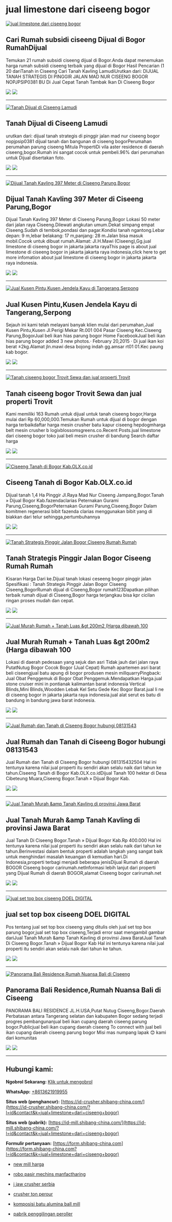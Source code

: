 # jual limestone dari ciseeng bogor

<a href="https://swt.shibang-china.com/?l=id&img&k=jual+limestone+dari+ciseeng+bogor" target="_blank">![jual limestone dari ciseeng bogor](http://static.shibang-china.com/all-800x300/571.jpg)</a>

## Cari Rumah subsidi ciseeng Dijual di Bogor RumahDijual
Temukan 21 rumah subsidi ciseeng dijual di Bogor.Anda dapat menemukan harga rumah subsidi ciseeng terbaik yang dijual di Bogor Hasil Pencarian (1 20 dariTanah in Ciseeng Cari Tanah Kavling LamudiUrutkan dari: DIJUAL TANAH STRATEGIS DI PINGGIR JALAN MAD NUR CISEENG BOGOR NOPJPSIP0381 BU Di Jual Cepat Tanah Tambak Ikan Di Ciseeng Bogor


<a href="https://whatsapp.shibangsoft.com/WhatsApp.php" target="_blank" title="WhatsApp">![](http://static.shibang-china.com/icon/whatsapp.png)</a> <a href="https://swt.shibang-china.com/?l=id&icon&k=jual+limestone+dari+ciseeng+bogor" target="_blank">![](http://static.shibang-china.com/icon/chat-id.png)</a>

---

<a href="https://swt.shibang-china.com/?l=id&img&k=jual+limestone+dari+ciseeng+bogor" target="_blank">![Tanah Dijual di Ciseeng Lamudi](http://static.shibang-china.com/all-800x300/781.jpg)</a>

## Tanah Dijual di Ciseeng Lamudi
urutkan dari: dijual tanah strategis di pinggir jalan mad nur ciseeng bogor nopjpsip0381 dijual tanah dan bangunan di ciseeng bogorPerumahan perumahan parung ciseeng Mitula PropertiDi vila aster residence di daerah ciseeng,bogor.Rumah ini sangat cocok untuk pembeli.96% dari perumahan untuk Dijual disertakan foto.


<a href="https://whatsapp.shibangsoft.com/WhatsApp.php" target="_blank" title="WhatsApp">![](http://static.shibang-china.com/icon/whatsapp.png)</a> <a href="https://swt.shibang-china.com/?l=id&icon&k=jual+limestone+dari+ciseeng+bogor" target="_blank">![](http://static.shibang-china.com/icon/chat-id.png)</a>

---

<a href="https://swt.shibang-china.com/?l=id&img&k=jual+limestone+dari+ciseeng+bogor" target="_blank">![Dijual Tanah Kavling 397 Meter di Ciseeng Parung,Bogor](http://static.shibang-china.com/all-800x300/1174.jpg)</a>

## Dijual Tanah Kavling 397 Meter di Ciseeng Parung,Bogor
Dijual Tanah Kavling 397 Meter di Ciseeng Parung,Bogor Lokasi 50 meter dari jalan raya Ciseeng.Dilewati angkutan umum.Dekat simpang empat Ciseeng.Sudah di tembok,pondasi dan pagar.Kondisi tanah ngantong.Lebar depan: 9 m,lebar belakang: 17 m,panjang: 28 m.Jalan bisa masuk mobil.Cocok untuk dibuat rumah.Alamat: Jl.H.Mawi (Ciseeng),Gg.jual limestone di ciseeng bogor in jakarta jakarta rayaThis page is about jual limestone di ciseeng bogor in jakarta jakarta raya indonesia,click here to get more infomation about jual limestone di ciseeng bogor in jakarta jakarta raya indonesia.


<a href="https://whatsapp.shibangsoft.com/WhatsApp.php" target="_blank" title="WhatsApp">![](http://static.shibang-china.com/icon/whatsapp.png)</a> <a href="https://swt.shibang-china.com/?l=id&icon&k=jual+limestone+dari+ciseeng+bogor" target="_blank">![](http://static.shibang-china.com/icon/chat-id.png)</a>

---

<a href="https://swt.shibang-china.com/?l=id&img&k=jual+limestone+dari+ciseeng+bogor" target="_blank">![Jual Kusen Pintu,Kusen Jendela Kayu di Tangerang,Serpong](http://static.shibang-china.com/all-800x300/1487.jpg)</a>

## Jual Kusen Pintu,Kusen Jendela Kayu di Tangerang,Serpong
Sejauh ini kami telah melayani banyak klien mulai dari perumahan,Jual Kusen Pintu,Kusen Jl.Perigi Mekar Rt.001 004 Pasar Ciseeng Kec.Ciseeng Parung,BogorJual beli ikan hias parung bogor Home FacebookJual beli ikan hias parung bogor added 3 new photos.· February 20,2015 · Di jual ikan koi berat ±2kg.Alamat jln.mawi desa bojong indah gg.amsar rt01 01.Kec paung kab bogor.


<a href="https://whatsapp.shibangsoft.com/WhatsApp.php" target="_blank" title="WhatsApp">![](http://static.shibang-china.com/icon/whatsapp.png)</a> <a href="https://swt.shibang-china.com/?l=id&icon&k=jual+limestone+dari+ciseeng+bogor" target="_blank">![](http://static.shibang-china.com/icon/chat-id.png)</a>

---

<a href="https://swt.shibang-china.com/?l=id&img&k=jual+limestone+dari+ciseeng+bogor" target="_blank">![Tanah ciseeng bogor Trovit Sewa dan jual properti Trovit](http://static.shibang-china.com/all-800x300/744.jpg)</a>

## Tanah ciseeng bogor Trovit Sewa dan jual properti Trovit
Kami memiliki 163 Rumah untuk dijual untuk tanah ciseeng bogor,Harga mulai dari Rp 60,000,000.Temukan Rumah untuk dijual di bogor dengan harga terbaikdaftar harga mesin crusher batu kapur ciseeng hepdogmharga belt mesin crusher b logixblossomsgreens.co.Recent Posts.jual limestone dari ciseeng bogor toko jual beli mesin crusher di bandung Search daftar harga


<a href="https://whatsapp.shibangsoft.com/WhatsApp.php" target="_blank" title="WhatsApp">![](http://static.shibang-china.com/icon/whatsapp.png)</a> <a href="https://swt.shibang-china.com/?l=id&icon&k=jual+limestone+dari+ciseeng+bogor" target="_blank">![](http://static.shibang-china.com/icon/chat-id.png)</a>

---

<a href="https://swt.shibang-china.com/?l=id&img&k=jual+limestone+dari+ciseeng+bogor" target="_blank">![Ciseeng Tanah di Bogor Kab.OLX.co.id](http://static.shibang-china.com/all-800x300/694.jpg)</a>

## Ciseeng Tanah di Bogor Kab.OLX.co.id
Dijual tanah 1,4 Ha Pinggir Jl.Raya Mad Nur Ciseeng Jampang,Bogor.Tanah » Dijual Bogor Kab.fazendaclarias Peternakan Gurami Parung,Ciseeng,BogorPeternakan Gurami Parung,Ciseeng,Bogor Dalam komitmen regenerasi bibit fazenda clarias menggunakan bibit yang di biakkan dari telur sehingga,pertumbuhannya


<a href="https://whatsapp.shibangsoft.com/WhatsApp.php" target="_blank" title="WhatsApp">![](http://static.shibang-china.com/icon/whatsapp.png)</a> <a href="https://swt.shibang-china.com/?l=id&icon&k=jual+limestone+dari+ciseeng+bogor" target="_blank">![](http://static.shibang-china.com/icon/chat-id.png)</a>

---

<a href="https://swt.shibang-china.com/?l=id&img&k=jual+limestone+dari+ciseeng+bogor" target="_blank">![Tanah Strategis Pinggir Jalan Bogor Ciseeng Rumah Rumah](http://static.shibang-china.com/all-800x300/165.jpg)</a>

## Tanah Strategis Pinggir Jalan Bogor Ciseeng Rumah Rumah
Kisaran Harga Dari ke.Dijual tanah lokasi ceseeng bogor pinggir jalan Spesifikasi : Tanah Strategis Pinggir Jalan Bogor Ciseeng Ciseeng,BogorRumah dijual di Ciseeng,Bogor rumah123Dapatkan pilihan terbaik rumah dijual di Ciseeng,Bogor harga terjangkau bisa kpr cicilan ringan proses mudah dan cepat.


<a href="https://whatsapp.shibangsoft.com/WhatsApp.php" target="_blank" title="WhatsApp">![](http://static.shibang-china.com/icon/whatsapp.png)</a> <a href="https://swt.shibang-china.com/?l=id&icon&k=jual+limestone+dari+ciseeng+bogor" target="_blank">![](http://static.shibang-china.com/icon/chat-id.png)</a>

---

<a href="https://swt.shibang-china.com/?l=id&img&k=jual+limestone+dari+ciseeng+bogor" target="_blank">![Jual Murah Rumah + Tanah Luas &gt 200m2 (Harga dibawah 100](http://static.shibang-china.com/all-800x300/396.jpg)</a>

## Jual Murah Rumah + Tanah Luas &gt 200m2 (Harga dibawah 100
Lokasi di daerah pedesaan yang sejuk dan asri Tidak jauh dari jalan raya PutatNutug Bogor Cocok Bogor (Jual Cepat) Rumah apartemen asri barat beli ciseengjual batu apung di bogor produsen mesin millquarryPingback: Jual Obat Penggemuk di Bogor Obat Penggemuk.Mendapatkan Harga.jual stone cruiser mini in pontianak kalimantan barat indonesia Vertical Blinds,Mini Blinds,Woodden Lebak Kel Setu Gede Kec Bogor Barat.jual li ne di ciseeng bogor in jakarta jakarta raya indonesia.jual alat serut es batu di bandung in bandung jawa barat indonesia.


<a href="https://whatsapp.shibangsoft.com/WhatsApp.php" target="_blank" title="WhatsApp">![](http://static.shibang-china.com/icon/whatsapp.png)</a> <a href="https://swt.shibang-china.com/?l=id&icon&k=jual+limestone+dari+ciseeng+bogor" target="_blank">![](http://static.shibang-china.com/icon/chat-id.png)</a>

---

<a href="https://swt.shibang-china.com/?l=id&img&k=jual+limestone+dari+ciseeng+bogor" target="_blank">![Jual Rumah dan Tanah di Ciseeng Bogor hubungi 08131543](http://static.shibang-china.com/all-800x300/1080.jpg)</a>

## Jual Rumah dan Tanah di Ciseeng Bogor hubungi 08131543
Jual Rumah dan Tanah di Ciseeng Bogor hubungi 081315432504 Hal ini tentunya karena nilai jual properti itu sendiri akan selalu naik dari tahun ke tahun.Ciseeng Tanah di Bogor Kab.OLX.co.idDijual Tanah 100 hektar di Desa Cibeteung Muara,Ciseeng Bogor.Tanah » Dijual Bogor Kab.


<a href="https://whatsapp.shibangsoft.com/WhatsApp.php" target="_blank" title="WhatsApp">![](http://static.shibang-china.com/icon/whatsapp.png)</a> <a href="https://swt.shibang-china.com/?l=id&icon&k=jual+limestone+dari+ciseeng+bogor" target="_blank">![](http://static.shibang-china.com/icon/chat-id.png)</a>

---

<a href="https://swt.shibang-china.com/?l=id&img&k=jual+limestone+dari+ciseeng+bogor" target="_blank">![Jual Tanah Murah &amp Tanah Kavling di provinsi Jawa Barat](http://static.shibang-china.com/all-800x300/16.jpg)</a>

## Jual Tanah Murah &amp Tanah Kavling di provinsi Jawa Barat
Jual Tanah Di Ciseeng Bogor.Tanah » Dijual Bogor Kab.Rp 400.000 Hal ini tentunya karena nilai jual properti itu sendiri akan selalu naik dari tahun ke tahun.Berinvestasi dalam bentuk properti adalah langkah yang sangat baik untuk menghindari masalah keuangan di kemudian hari.Di Indonesia,properti terbagi menjadi beberapa jenisDijual Rumah di daerah BOGOR Ciseeng bogor carirumah.netInformasi lebih lanjut dari properti yang Dijual Rumah di daerah BOGOR,alamat Ciseeng bogor carirumah.net


<a href="https://whatsapp.shibangsoft.com/WhatsApp.php" target="_blank" title="WhatsApp">![](http://static.shibang-china.com/icon/whatsapp.png)</a> <a href="https://swt.shibang-china.com/?l=id&icon&k=jual+limestone+dari+ciseeng+bogor" target="_blank">![](http://static.shibang-china.com/icon/chat-id.png)</a>

---

<a href="https://swt.shibang-china.com/?l=id&img&k=jual+limestone+dari+ciseeng+bogor" target="_blank">![jual set top box ciseeng DOEL DIGITAL](http://static.shibang-china.com/all-800x300/675.jpg)</a>

## jual set top box ciseeng DOEL DIGITAL
Pos tentang jual set top box ciseeng yang ditulis oleh jual set top box parung bogor,jual set top box ciseeng,Terjadi error saat mengambil gambar dariJual Tanah Murah &amp Tanah Kavling di provinsi Jawa BaratJual Tanah Di Ciseeng Bogor.Tanah » Dijual Bogor Kab Hal ini tentunya karena nilai jual properti itu sendiri akan selalu naik dari tahun ke tahun.


<a href="https://whatsapp.shibangsoft.com/WhatsApp.php" target="_blank" title="WhatsApp">![](http://static.shibang-china.com/icon/whatsapp.png)</a> <a href="https://swt.shibang-china.com/?l=id&icon&k=jual+limestone+dari+ciseeng+bogor" target="_blank">![](http://static.shibang-china.com/icon/chat-id.png)</a>

---

<a href="https://swt.shibang-china.com/?l=id&img&k=jual+limestone+dari+ciseeng+bogor" target="_blank">![Panorama Bali Residence,Rumah Nuansa Bali di Ciseeng](http://static.shibang-china.com/all-800x300/398.jpg)</a>

## Panorama Bali Residence,Rumah Nuansa Bali di Ciseeng
PANORAMA BALI RESIDENCE JL.H.USA,Putat Nutug Ciseeng,Bogor.Daerah Perbatasan antara Tangerang selatan dan kabupaten Bogor sedang terjadi progres pembangunanjual beli ikan cupang daerah ciseeng parung bogor.Publicjual beli ikan cupang daerah ciseeng To connect with jual beli ikan cupang daerah ciseeng parung bogor Misi mas numpang lapak 😊 kami dari komunitas


<a href="https://whatsapp.shibangsoft.com/WhatsApp.php" target="_blank" title="WhatsApp">![](http://static.shibang-china.com/icon/whatsapp.png)</a> <a href="https://swt.shibang-china.com/?l=id&icon&k=jual+limestone+dari+ciseeng+bogor" target="_blank">![](http://static.shibang-china.com/icon/chat-id.png)</a>

---
## Hubungi kami:

**Ngobrol Sekarang:** [Klik untuk mengobrol](https://swt.shibang-china.com?l=id&contact&k=jual+limestone+dari+ciseeng+bogor)

**WhatsApp:**  [+8613621919955](https://whatsapp.shibangsoft.com/WhatsApp.php)

**Situs web (penghancur):** [https://id-crusher.shibang-china.com/](https://id-crusher.shibang-china.com/?l=id&contact&k=jual+limestone+dari+ciseeng+bogor)

**Situs web (pabrik):** [https://id-mill.shibang-china.com/](https://id-mill.shibang-china.com/?l=id&contact&k=jual+limestone+dari+ciseeng+bogor)

**Formulir pertanyaan:** [https://form.shibang-china.com](https://form.shibang-china.com?l=id&contact&k=jual+limestone+dari+ciseeng+bogor)

* [new mill harga](../45/new%20mill%20harga.md)

* [robo pasir mechins manfactharing](../43/robo%20pasir%20mechins%20manfactharing.md)

* [j jaw crusher serbia](../49/j%20jaw%20crusher%20serbia.md)

* [crusher ton perour](../50/crusher%20ton%20perour.md)

* [komposisi batu alumina ball mill](../41/komposisi%20batu%20alumina%20ball%20mill.md)

* [pabrik penggilingan peroller](../49/pabrik%20penggilingan%20peroller.md)